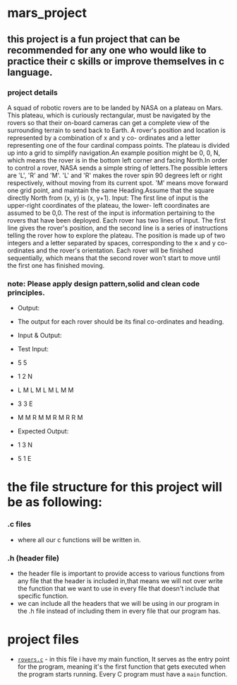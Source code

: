 # mars_project

## this project is a fun project that can be recommended for any one who would like to practice their c skills or improve themselves in c language.
### project details 

A squad of robotic rovers are to be landed by NASA on a plateau on Mars. This plateau, which is curiously rectangular, must be navigated by the rovers so that their on-board cameras can get a complete view of the surrounding terrain to send back to Earth. A rover's position and location is represented by a combination of x and y co- ordinates and a letter representing one of the four cardinal compass points. The plateau is divided up into a grid to simplify navigation.An example position might be 0, 0, N, which means the rover is in the bottom left corner and facing North.In order to control a rover, NASA sends a simple string of letters.The possible letters are 'L', 'R' and 'M'.
'L' and 'R' makes the rover spin 90 degrees left or right respectively, without moving from its current spot.
'M' means move forward one grid point, and maintain the same Heading.Assume that the square directly North from (x, y) is (x, y+1).
Input:
The first line of input is the upper-right coordinates of the plateau, the lower- left coordinates are assumed to be 0,0. The rest of the input is information pertaining to the rovers that have been deployed. Each rover has two lines of input. The first line gives the rover's position, and the second line is a series of instructions telling the rover how to explore the plateau. The position is made up of two integers and a letter separated by spaces, corresponding to the x and y co-ordinates and the rover's orientation. Each rover will be finished sequentially, which means that the second rover won't start to move until the first one has finished moving.
### note: Please apply design pattern,solid and clean code principles.
- Output:
- The output for each rover should be its final co-ordinates and heading.
- Input & Output:
- Test Input:
- 5 5
- 1 2 N
- L M L M L M L M M
- 3 3 E
- M M R M M R M R R M

- Expected Output:
- 1 3 N
- 5 1 E

# the file structure for this project will be as following:
### .c files 
- where all our c functions will be written in.
### .h (header file)
- the header file is important to provide access to various functions from any file that the header is included in,that means we will not over write the function that we want to use in every file that doesn't include that specific function.
- we can include all the headers that we will be using in our program in the .h file instead of including them in every file that our program has.

# project files

- [`rovers.c`](rovers.c) - in this file i have my main function, It serves as the entry point for the program, meaning it's the first function that gets executed when the program starts running. Every C program must have a `main` function.
